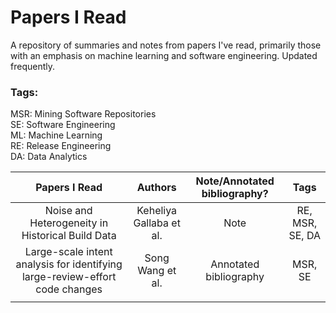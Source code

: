 # Papers I Read

A repository of summaries and notes from papers I've read, primarily those with an emphasis on machine learning and software engineering. Updated frequently.

### Tags:

MSR: Mining Software Repositories
<br>
SE: Software Engineering
<br>
ML: Machine Learning
<br>
RE: Release Engineering
<br>
DA: Data Analytics

|                              **Papers I Read**                               |       **Authors**       | **Note/Annotated bibliography?** |    **Tags**     |
| :--------------------------------------------------------------------------: | :---------------------: | :------------------------------: | :-------------: |
|               Noise and Heterogeneity in Historical Build Data               | Keheliya Gallaba et al. |               Note               | RE, MSR, SE, DA |
| Large-scale intent analysis for identifying large-review-effort code changes |    Song Wang et al.     |      Annotated bibliography      |     MSR, SE     |
|                                                                              |                         |                                  |                 |
